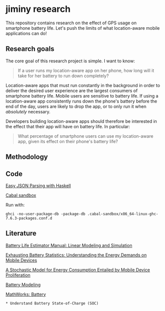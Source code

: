 jiminy research 
===============

This repository contains research on the effect of GPS usage on smartphone battery life.  Let's push the limits of what location-aware mobile applications can do!

Research goals
--------------

The core goal of this research project is simple.  I want to know:

> If a user runs my location-aware app on her phone, how long will it take for her battery to run down completely?

Location-aware apps that must run constantly in the background in order to deliver the desired user experience are the largest consumers of smartphone battery life.  Mobile users are sensitive to battery life.  If using a location-aware app consistently runs down the phone's battery before the end of the day, users are likely to drop the app, or to only run it when *absolutely* necessary.

Developers building location-aware apps should therefore be interested in the effect that their app will have on battery life.  In particular: 

> What percentage of smartphone users can use my location-aware app, given its effect on their phone's battery life?

Methodology
-----------

Code
-----------


[Easy JSON Parsing with Haskell](http://blog.raynes.me/blog/2012/11/27/easy-json-parsing-in-haskell-with-aeson/)

[Cabal sandbox](http://coldwa.st/e/blog/2013-08-20-Cabal-sandbox.html#future-work)


Run with:

```
ghci -no-user-package-db -package-db .cabal-sandbox/x86_64-linux-ghc-7.6.3-packages.conf.d 
```

Literature
-----------

[Battery Life Estimator Manual: Linear Modeling and Simulation](ftp://mojca.iems.northwestern.edu/Yue%20Geng/Energy/on%20modeling/battery%20life.pdf)

[Exhausting Battery Statistics: Understanding the Energy Demands on Mobile Devices](https://www.cl.cam.ac.uk/~nv240/papers/held03k-vallinarodriguez.pdf)

[A Stochastic Model for Energy Consumption Entailed by Mobile Device Proliferation](http://people.duke.edu/~mat39/MCMPaper.pdf)

[Battery Modeling](http://doc.utwente.nl/64556/1/BatteryRep4.pdf)

[MathWorks: Battery](http://www.mathworks.com/help/physmod/sps/powersys/ref/battery.html)

	* Understand Battery State-of-Charge (SOC)